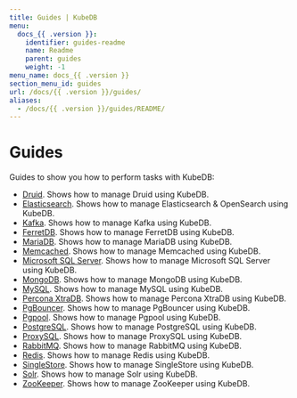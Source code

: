 ```yaml
---
title: Guides | KubeDB
menu:
  docs_{{ .version }}:
    identifier: guides-readme
    name: Readme
    parent: guides
    weight: -1
menu_name: docs_{{ .version }}
section_menu_id: guides
url: /docs/{{ .version }}/guides/
aliases:
  - /docs/{{ .version }}/guides/README/
---
```


# Guides

Guides to show you how to perform tasks with KubeDB:
- [Druid](/docs/guides/kafka/README.md). Shows how to manage Druid using KubeDB.
- [Elasticsearch](/docs/guides/elasticsearch/README.md). Shows how to manage Elasticsearch & OpenSearch using KubeDB.
- [Kafka](/docs/guides/kafka/README.md). Shows how to manage Kafka using KubeDB.
- [FerretDB](/docs/guides/ferretdb/README.md). Shows how to manage FerretDB using KubeDB.
- [MariaDB](/docs/guides/mariadb). Shows how to manage MariaDB using KubeDB.
- [Memcached](/docs/guides/memcached/README.md). Shows how to manage Memcached using KubeDB.
- [Microsoft SQL Server](/docs/guides/mssqlserver/README.md). Shows how to manage Microsoft SQL Server using KubeDB.
- [MongoDB](/docs/guides/mongodb/README.md). Shows how to manage MongoDB using KubeDB.
- [MySQL](/docs/guides/mysql/README.md). Shows how to manage MySQL using KubeDB.
- [Percona XtraDB](/docs/guides/percona-xtradb/README.md). Shows how to manage Percona XtraDB using KubeDB.
- [PgBouncer](/docs/guides/pgbouncer/README.md). Shows how to manage PgBouncer using KubeDB.
- [Pgpool](/docs/guides/pgpool/README.md). Shows how to manage Pgpool using KubeDB.
- [PostgreSQL](/docs/guides/postgres/README.md). Shows how to manage PostgreSQL using KubeDB.
- [ProxySQL](/docs/guides/proxysql/README.md). Shows how to manage ProxySQL using KubeDB.
- [RabbitMQ](/docs/guides/rabbitmq/README.md). Shows how to manage RabbitMQ using KubeDB.
- [Redis](/docs/guides/redis/README.md). Shows how to manage Redis using KubeDB.
- [SingleStore](/docs/guides/singlestore/README.md). Shows how to manage SingleStore using KubeDB.
- [Solr](/docs/guides/solr/README.md). Shows how to manage Solr using KubeDB.
- [ZooKeeper](/docs/guides/zookeeper/README.md). Shows how to manage ZooKeeper using KubeDB.
